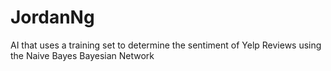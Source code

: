 # JordanNg
AI that uses a training set to determine the sentiment of Yelp Reviews using the Naive Bayes Bayesian Network
